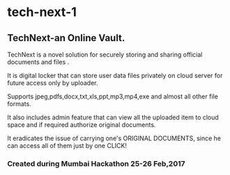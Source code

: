 # tech-next-1

<h2>TechNext-an Online Vault.</h2>

TechNext is a novel solution for securely storing and sharing official documents and files .

It is digital locker that can store user data files privately on cloud server for future access only by uploader.

Supports jpeg,pdfs,docx,txt,xls,ppt,mp3,mp4,exe and almost all other file formats.

It also includes admin feature that can view all the uploaded item to cloud space and if required authorize original documents.

It eradicates the issue of carrying one's ORIGINAL DOCUMENTS, since he can access all of them just by one CLICK!


<h3>Created during Mumbai Hackathon 25-26 Feb,2017</h3>
